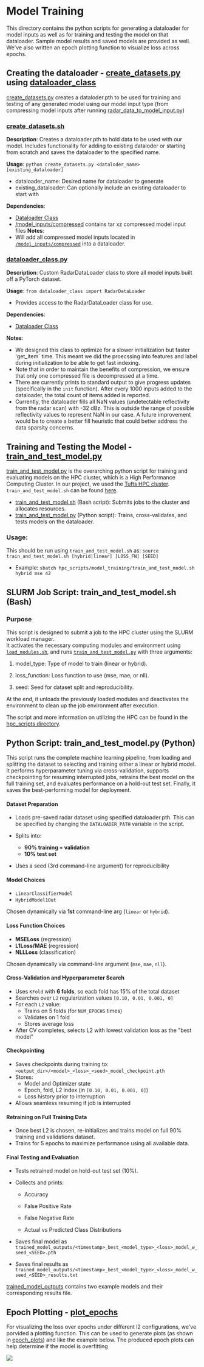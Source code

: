 # Model Training

This directory contains the python scripts for generating a dataloader for model inputs as well as for training and testing the model on that dataloader. Sample model results and saved models are provided as well. We've also written an epoch plotting function to visualize loss across epochs.

## Creating the dataloader - [create_datasets.py](create_datasets.py) using [dataloader_class](dataloader_class.py)

[create_datasets.py](create_datasets.py) creates a dataloder.pth to be used for training and testing of any generated model using our model input type (from compressing model inputs after running [radar_data_to_model_input.py](/radars/radar_data_to_model_input.py))

### [create_datasets.sh](generate_model_inputs.sh)
**Description**: Creates a dataloader.pth to hold data to be used with our model. Includes functionality for adding to existing dataloder or starting from scratch and saves the dataloader to the specified name.

**Usage**: `python create_datasets.py <dataloder_name> [existing_dataloader]`
- dataloader_name: Desired name for dataloader to generate
- existing_dataloader: Can optionally include an existing dataloader to start with

**Dependencies**:
- [Dataloader Class](dataloader_class.py)
- [/model_inputs/compressed](../model_inputs/) contains tar xz compressed model input files
**Notes**:
- Will add all compressed model inputs located in [`/model_inputs/compressed`](../model_inputs/) into a dataloader.


### [dataloader_class.py](dataloader.py)
**Description**: Custom RadarDataLoader class to store all model inputs built off a PyTorch dataset.

**Usage**: `from dataloader_class import RadarDataLoader`
- Provides access to the RadarDataLoader class for use.

**Dependencies**:
- [Dataloader Class](dataloader_class.py)

**Notes**:
- We designed this class to optimize for a slower initialization but faster 'get_item` time. This meant we did the proecssing into features and label during initialization to be able to get fast indexing.
- Note that in order to maintain the benefits of compression, we ensure that only one compressed file is decompressed at a time.
- There are currently prints to standard output to give progress updates (specifically in the `init` function). After every 1000 inputs added to the dataloader, the total count of items added is reported.
- Currently, the dataloader fills all NaN values (undetectable reflectivity from the radar scan) with -32 dBz. This is outside the range of possible reflectivity values to represent NaN in our case. A future improvement would be to create a better fill heuristic that could better address the data sparsity concerns.

## Training and Testing the Model - [train_and_test_model.py](train_and_test_model.py)

[train_and_test_model.py](train_and_test_model.py) is the overarching python script for training and evaluating models on the HPC cluster, which is a High Performance Computing Cluster. In our project, we used the [Tufts HPC cluster](https://it.tufts.edu/high-performance-computing). `train_and_test_model.sh` can be found [here](hpc_scripts/model_training/train_and_test_model.sh).

- [train_and_test_model.sh](/hpc_scripts/model_training/train_and_test_model.sh) (Bash script): Submits jobs to the cluster and allocates resources. 
- [train_and_test_model.py](train_and_test_model.py) (Python script): Trains, cross-validates, and tests models on the dataloader.

### Usage: 
This should be run using `train_and_test_model.sh` as:
`source train_and_test_model.sh [hybrid|linear] [LOSS_FN] [SEED]`
- Example: `sbatch hpc_scripts/model_training/train_and_test_model.sh hybrid mse 42`

## SLURM Job Script: train_and_test_model.sh (Bash)

### Purpose

This script is designed to submit a job to the HPC cluster using the SLURM workload manager.  
It activates the necessary computing modules and environment using [`load_modules.sh`](./hpc_scripts/load_modules.sh), and runs [`train_and_test_model.py`](train_and_test_model.py) with three 
arguments: 
1. model_type: Type of model to train (linear or hybrid).

2. loss_function: Loss function to use (mse, mae, or nll).

3. seed: Seed for dataset split and reproducibility.

At the end, it unloads the previously loaded modules and deactivates the environment to clean up the job environment after execution.

The script and more information on utilizing the HPC can be found in the [hpc_scripts directory](/hpc_scripts).

## Python Script: train_and_test_model.py (Python)
This script runs the complete machine learning pipeline, from loading and splitting the dataset to selecting and training either a linear or hybrid model. It performs hyperparameter tuning via cross-validation, supports checkpointing for resuming interrupted jobs, retrains the best model on the full training set, and evaluates performance on a hold-out test set. Finally, it saves the best-performing model for deployment.
####  Dataset Preparation

- Loads pre-saved radar dataset using specified dataloader.pth. This can be specified by changing the
`DATALOADER_PATH` variable in the script. 

- Splits into:
  - **90% training + validation**
  - **10% test set**
- Uses a seed (3rd command-line argument) for reproducibility

#### Model Choices

- `LinearClassifierModel`
- `HybridModel1Out`

Chosen dynamically via **1st** command-line arg (`linear` or `hybrid`).

#### Loss Function Choices

- **MSELoss** (regression)
- **L1Loss/MAE** (regression)
- **NLLLoss** (classification)

Chosen dynamically via command-line argument (`mse`, `mae`, `nll`).

#### Cross-Validation and Hyperparameter Search

- Uses `KFold` with **6 folds**, so eacb fold has 15% of the total dataset
- Searches over `L2` regularization values `[0.10, 0.01, 0.001, 0]`
- For each `L2` value:
  - Trains on 5 folds (for `NUM_EPOCHS` times)
  - Validates on 1 fold
  - Stores average loss
- After CV completes, selects L2 with lowest validation loss as the "best model"

#### Checkpointing

- Saves checkpoints during training to: `<output_dir>/<model>_<loss>_<seed>_model_checkpoint.pth`
- Stores:
  - Model and Optimizer state
  - Epoch, fold, L2 index (in `[0.10, 0.01, 0.001, 0]`)
  - Loss history prior to interruption
- Allows seamless resuming if job is interrupted

#### Retraining on Full Training Data
- Once best L2 is chosen, re-initializes and trains model on full 90% training and validations dataset.
- Trains for 5 epochs to maximize performance using all available data.

#### Final Testing and Evaluation
- Tests retrained model on hold-out test set (10%).

- Collects and prints:

  - Accuracy

  - False Positive Rate

  - False Negative Rate

  - Actual vs Predicted Class Distributions

- Saves final model as `trained_model_outputs/<timestamp>_best_<model_type>_<loss>_model_w_seed_<SEED>.pth`
- Saves final results as `trained_model_outputs/<timestamp>_best_<model_type>_<loss>_model_w_seed_<SEED>_results.txt`

[trained_model_outputs](./trained_model_outputs/) contains two example models and their corresponding results file. 

## Epoch Plotting - [plot_epochs](plot_epochs.py)

For visualizing the loss over epochs under different l2 configurations, we've porvided a plotting function. This can be used to generate plots (as shown in [epoch_plots](./epoch_plots/)) and like the example below. The produced  epoch plots can help determine if the model is overfitting

![](./epoch_plots/2025-04-15T21:42:07.330386_l2_0_loss_plot.png)



